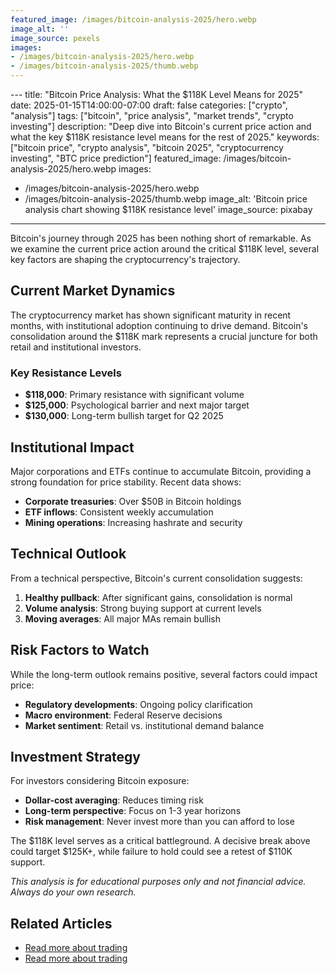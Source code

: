 ```yaml
---
featured_image: /images/bitcoin-analysis-2025/hero.webp
image_alt: ''
image_source: pexels
images:
- /images/bitcoin-analysis-2025/hero.webp
- /images/bitcoin-analysis-2025/thumb.webp
---
```


﻿---
title: "Bitcoin Price Analysis: What the $118K Level Means for 2025"
date: 2025-01-15T14:00:00-07:00
draft: false
categories: ["crypto", "analysis"]
tags: ["bitcoin", "price analysis", "market trends", "crypto investing"]
description: "Deep dive into Bitcoin's current price action and what the key $118K resistance level means for the rest of 2025."
keywords: ["bitcoin price", "crypto analysis", "bitcoin 2025", "cryptocurrency investing", "BTC price prediction"]
featured_image: /images/bitcoin-analysis-2025/hero.webp
images:
- /images/bitcoin-analysis-2025/hero.webp
- /images/bitcoin-analysis-2025/thumb.webp
image_alt: 'Bitcoin price analysis chart showing $118K resistance level'
image_source: pixabay
---

Bitcoin's journey through 2025 has been nothing short of remarkable. As we examine the current price action around the critical $118K level, several key factors are shaping the cryptocurrency's trajectory.

## Current Market Dynamics

The cryptocurrency market has shown significant maturity in recent months, with institutional adoption continuing to drive demand. Bitcoin's consolidation around the $118K mark represents a crucial juncture for both retail and institutional investors.

### Key Resistance Levels

- **$118,000**: Primary resistance with significant volume
- **$125,000**: Psychological barrier and next major target
- **$130,000**: Long-term bullish target for Q2 2025

## Institutional Impact

Major corporations and ETFs continue to accumulate Bitcoin, providing a strong foundation for price stability. Recent data shows:

- **Corporate treasuries**: Over $50B in Bitcoin holdings
- **ETF inflows**: Consistent weekly accumulation
- **Mining operations**: Increasing hashrate and security

## Technical Outlook

From a technical perspective, Bitcoin's current consolidation suggests:

1. **Healthy pullback**: After significant gains, consolidation is normal
2. **Volume analysis**: Strong buying support at current levels
3. **Moving averages**: All major MAs remain bullish

## Risk Factors to Watch

While the long-term outlook remains positive, several factors could impact price:

- **Regulatory developments**: Ongoing policy clarification
- **Macro environment**: Federal Reserve decisions
- **Market sentiment**: Retail vs. institutional demand balance

## Investment Strategy

For investors considering Bitcoin exposure:

- **Dollar-cost averaging**: Reduces timing risk
- **Long-term perspective**: Focus on 1-3 year horizons
- **Risk management**: Never invest more than you can afford to lose

The $118K level serves as a critical battleground. A decisive break above could target $125K+, while failure to hold could see a retest of $110K support.

*This analysis is for educational purposes only and not financial advice. Always do your own research.*

## Related Articles

- [Read more about trading](/posts/altcoin-season-playbook-2025/)
- [Read more about trading](/posts/bitcoin-etf-approval-2025/)

